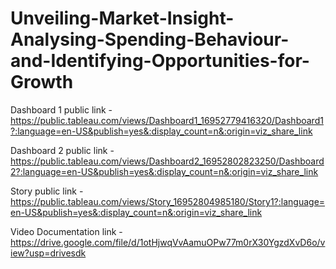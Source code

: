 # Unveiling-Market-Insight-Analysing-Spending-Behaviour-and-Identifying-Opportunities-for-Growth


Dashboard 1 public link - https://public.tableau.com/views/Dashboard1_16952779416320/Dashboard1?:language=en-US&publish=yes&:display_count=n&:origin=viz_share_link

Dashboard 2 public link - https://public.tableau.com/views/Dashboard2_16952802823250/Dashboard2?:language=en-US&publish=yes&:display_count=n&:origin=viz_share_link

Story public link - https://public.tableau.com/views/Story_16952804985180/Story1?:language=en-US&publish=yes&:display_count=n&:origin=viz_share_link

Video Documentation link - https://drive.google.com/file/d/1otHjwqVvAamuOPw77m0rX30YgzdXvD6o/view?usp=drivesdk
